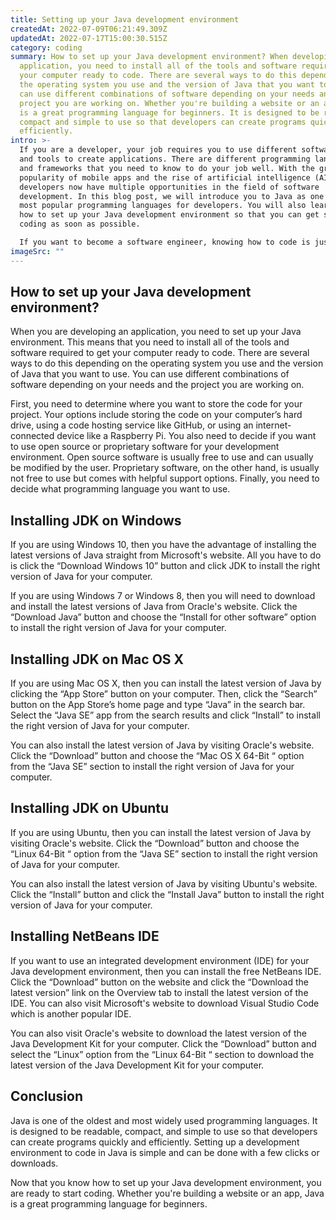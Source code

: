 ```yaml
---
title: Setting up your Java development environment
createdAt: 2022-07-09T06:21:49.309Z
updatedAt: 2022-07-17T15:00:30.515Z
category: coding
summary: How to set up your Java development environment? When developing an
  application, you need to install all of the tools and software required to get
  your computer ready to code. There are several ways to do this depending on
  the operating system you use and the version of Java that you want to use. You
  can use different combinations of software depending on your needs and the
  project you are working on. Whether you're building a website or an app, Java
  is a great programming language for beginners. It is designed to be readable,
  compact and simple to use so that developers can create programs quickly and
  efficiently.
intro: >-
  If you are a developer, your job requires you to use different software
  and tools to create applications. There are different programming languages
  and frameworks that you need to know to do your job well. With the growing
  popularity of mobile apps and the rise of artificial intelligence (AI),
  developers now have multiple opportunities in the field of software
  development. In this blog post, we will introduce you to Java as one of the
  most popular programming languages for developers. You will also learn about
  how to set up your Java development environment so that you can get started
  coding as soon as possible. 

  If you want to become a software engineer, knowing how to code is just the tip of the iceberg. You also need to understand technologies like HTML5, CSS3, and XML which are standard vocabulary for website design and computer data storage. In this blog post, we’ll introduce some common terms used by developers when talking about setting up their development environments for different programming languages like Java.
imageSrc: ""
---
```


## How to set up your Java development environment?

When you are developing an application, you need to set up your Java environment. This means that you need to install all of the tools and software required to get your computer ready to code. There are several ways to do this depending on the operating system you use and the version of Java that you want to use. You can use different combinations of software depending on your needs and the project you are working on. 

First, you need to determine where you want to store the code for your project. Your options include storing the code on your computer’s hard drive, using a code hosting service like GitHub, or using an internet-connected device like a Raspberry Pi. You also need to decide if you want to use open source or proprietary software for your development environment. Open source software is usually free to use and can usually be modified by the user. Proprietary software, on the other hand, is usually not free to use but comes with helpful support options. Finally, you need to decide what programming language you want to use.

## Installing JDK on Windows

If you are using Windows 10, then you have the advantage of installing the latest versions of Java straight from Microsoft's website. All you have to do is click the “Download Windows 10” button and click JDK to install the right version of Java for your computer.

If you are using Windows 7 or Windows 8, then you will need to download and install the latest versions of Java from Oracle's website. Click the “Download Java” button and choose the “Install for other software” option to install the right version of Java for your computer.

## Installing JDK on Mac OS X

If you are using Mac OS X, then you can install the latest version of Java by clicking the “App Store” button on your computer. Then, click the “Search” button on the App Store’s home page and type “Java” in the search bar. Select the “Java SE” app from the search results and click “Install” to install the right version of Java for your computer.

You can also install the latest version of Java by visiting Oracle's website. Click the “Download” button and choose the “Mac OS X 64-Bit “ option from the “Java SE” section to install the right version of Java for your computer.

## Installing JDK on Ubuntu

If you are using Ubuntu, then you can install the latest version of Java by visiting Oracle's website. Click the “Download” button and choose the “Linux 64-Bit “ option from the “Java SE” section to install the right version of Java for your computer.

You can also install the latest version of Java by visiting Ubuntu's website. Click the “Install” button and click the “Install Java” button to install the right version of Java for your computer.

## Installing NetBeans IDE

If you want to use an integrated development environment (IDE) for your Java development environment, then you can install the free NetBeans IDE. Click the “Download” button on the website and click the “Download the latest version” link on the Overview tab to install the latest version of the IDE. You can also visit Microsoft's website to download Visual Studio Code which is another popular IDE.

You can also visit Oracle's website to download the latest version of the Java Development Kit for your computer. Click the “Download” button and select the “Linux” option from the “Linux 64-Bit “ section to download the latest version of the Java Development Kit for your computer.

## Conclusion

Java is one of the oldest and most widely used programming languages. It is designed to be readable, compact, and simple to use so that developers can create programs quickly and efficiently. Setting up a development environment to code in Java is simple and can be done with a few clicks or downloads.

Now that you know how to set up your Java development environment, you are ready to start coding. Whether you're building a website or an app, Java is a great programming language for beginners.
